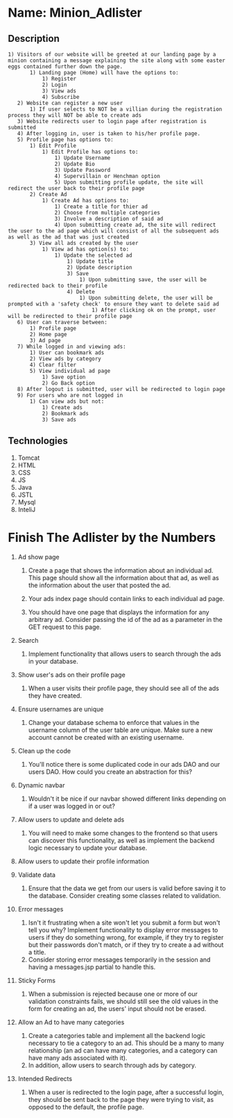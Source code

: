 # Name: Minion_Adlister
## Description
    1) Visitors of our website will be greeted at our landing page by a minion containing a message explaining the site along with some easter eggs contained further down the page.
           1) Landing page (Home) will have the options to:
               1) Register
               2) Login
               3) View ads
               4) Subscribe 
       2) Website can register a new user
           1) If user selects to NOT be a villian during the registration process they will NOT be able to create ads
       3) Website redirects user to login page after registration is submitted
       4) After logging in, user is taken to his/her profile page.
       5) Profile page has options to:
           1) Edit Profile
               1) Edit Profile has options to:
                   1) Update Username
                   2) Update Bio
                   3) Update Password
                   4) Supervillain or Henchman option
                   5) Upon submitting profile update, the site will redirect the user back to their profile page
           2) Create Ad
               1) Create Ad has options to:
                   1) Create a title for thier ad
                   2) Choose from multiple categories
                   3) Involve a description of said ad
                   4) Upon submitting create ad, the site will redirect the user to the ad page which will consist of all the subsequent ads as well as the ad that was just created
           3) View all ads created by the user
               1) View ad has option(s) to:
                   1) Update the selected ad
                       1) Update title
                       2) Update description
                       3) Save
                           1) Upon submitting save, the user will be redirected back to their profile
                       4) Delete
                           1) Upon submitting delete, the user will be prompted with a 'safety check' to ensure they want to delete said ad
                               1) After clicking ok on the prompt, user will be redirected to their profile page
       6) User can traverse between:
           1) Profile page
           2) Home page
           3) Ad page
       7) While logged in and viewing ads:
           1) User can bookmark ads
           2) View ads by category
           4) Clear filter
           5) View individual ad page
               1) Save option
               2) Go Back option
       8) After logout is submitted, user will be redirected to login page
       9) For users who are not logged in
           1) Can view ads but not:
               1) Create ads
               2) Bookmark ads
               3) Save ads
    
## Technologies
1) Tomcat
2) HTML
3) CSS
4) JS
5) Java
6) JSTL
7) Mysql
8) InteliJ
 

# Finish The Adlister by the Numbers
1) Ad show page
   1) Create a page that shows the information about an individual ad. This page should show all the information about that ad, as well as the information about the user that posted the ad.

   2) Your ads index page should contain links to each individual ad page.

   3) You should have one page that displays the information for any arbitrary ad. Consider passing the id of the ad as a parameter in the GET request to this page.

2) Search
   1) Implement functionality that allows users to search through the ads in your database.

3) Show user's ads on their profile page
   1) When a user visits their profile page, they should see all of the ads they have created.

4) Ensure usernames are unique
   1) Change your database schema to enforce that values in the username column of the user table are unique. Make sure a new account cannot be created with an existing username.

5) Clean up the code
    1) You'll notice there is some duplicated code in our ads DAO and our users DAO. How could you create an abstraction for this?

6) Dynamic navbar
    1) Wouldn't it be nice if our navbar showed different links depending on if a user was logged in or out?

7) Allow users to update and delete ads
    1) You will need to make some changes to the frontend so that users can discover this functionality, as well as implement the backend logic necessary to update your database.

8) Allow users to update their profile information

9) Validate data
    1) Ensure that the data we get from our users is valid before saving it to the database. Consider creating some classes related to validation.

10) Error messages
    1) Isn't it frustrating when a site won't let you submit a form but won't tell you why? Implement functionality to display error messages to users if they do something wrong, for example, if they try to register but their passwords don't match, or if they try to create a ad without a title.
    2) Consider storing error messages temporarily in the session and having a messages.jsp partial to handle this.

11) Sticky Forms
    1) When a submission is rejected because one or more of our validation constraints fails, we should still see the old values in the form for creating an ad, the users' input should not be erased.

12) Allow an Ad to have many categories
    1) Create a categories table and implement all the backend logic necessary to tie a category to an ad. This should be a many to many relationship (an ad can have many categories, and a category can have many ads associated with it).
    2) In addition, allow users to search through ads by category.

13) Intended Redirects
    1) When a user is redirected to the login page, after a successful login, they should be sent back to the page they were trying to visit, as opposed to the default, the profile page.
